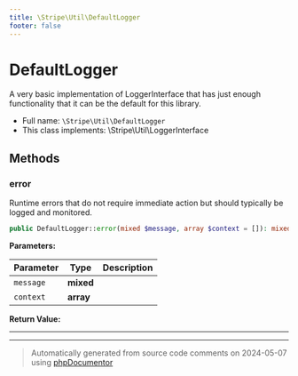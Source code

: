 ```yaml
---
title: \Stripe\Util\DefaultLogger
footer: false
---
```


# DefaultLogger

A very basic implementation of LoggerInterface that has just enough
functionality that it can be the default for this library.



* Full name: `\Stripe\Util\DefaultLogger`
* This class implements: \Stripe\Util\LoggerInterface



## Methods

### error

Runtime errors that do not require immediate action but should typically
be logged and monitored.

```php
public DefaultLogger::error(mixed $message, array $context = []): mixed
```








**Parameters:**

| Parameter | Type | Description |
|-----------|------|-------------|
| `message` | **mixed** |  |
| `context` | **array** |  |


**Return Value:**





---


---
> Automatically generated from source code comments on 2024-05-07 using [phpDocumentor](http://www.phpdoc.org/)
